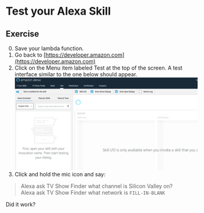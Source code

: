 # Test your Alexa Skill


## Exercise
0. Save your lambda function.
1. Go back to [https://developer.amazon.com](https://developer.amazon.com)
2. Click on the Menu item labeled Test at the top of the screen. A test interface similar to the one below should appear.
![alt text](../img/alexa_test.png "Your Alexa Consoles")
2. Click and hold the mic icon and say:

> Alexa ask TV Show Finder what channel is Silicon Valley on? <br>
> Alexa ask TV Show Finder what network is `FILL-IN-BLANK` <br>

Did it work?

